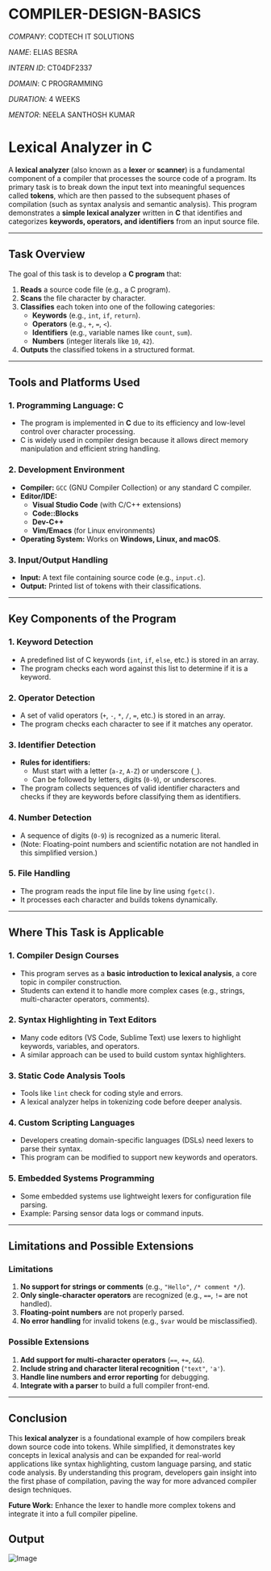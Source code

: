 # COMPILER-DESIGN-BASICS

*COMPANY*: CODTECH IT SOLUTIONS

*NAME*: ELIAS BESRA

*INTERN ID*: CT04DF2337

*DOMAIN*: C PROGRAMMING

*DURATION*: 4 WEEKS

*MENTOR*: NEELA SANTHOSH KUMAR

# Lexical Analyzer in C

A **lexical analyzer** (also known as a **lexer** or **scanner**) is a fundamental component of a compiler that processes the source code of a program. Its primary task is to break down the input text into meaningful sequences called **tokens**, which are then passed to the subsequent phases of compilation (such as syntax analysis and semantic analysis). This program demonstrates a **simple lexical analyzer** written in **C** that identifies and categorizes **keywords, operators, and identifiers** from an input source file.

---

## **Task Overview**
The goal of this task is to develop a **C program** that:
1. **Reads** a source code file (e.g., a C program).
2. **Scans** the file character by character.
3. **Classifies** each token into one of the following categories:
   - **Keywords** (e.g., `int`, `if`, `return`).
   - **Operators** (e.g., `+`, `=`, `<`).
   - **Identifiers** (e.g., variable names like `count`, `sum`).
   - **Numbers** (integer literals like `10`, `42`).
4. **Outputs** the classified tokens in a structured format.

---

## **Tools and Platforms Used**
### **1. Programming Language: C**
- The program is implemented in **C** due to its efficiency and low-level control over character processing.
- C is widely used in compiler design because it allows direct memory manipulation and efficient string handling.

### **2. Development Environment**
- **Compiler:** `GCC` (GNU Compiler Collection) or any standard C compiler.
- **Editor/IDE:** 
  - **Visual Studio Code** (with C/C++ extensions)
  - **Code::Blocks**
  - **Dev-C++**
  - **Vim/Emacs** (for Linux environments)
- **Operating System:** Works on **Windows, Linux, and macOS**.

### **3. Input/Output Handling**
- **Input:** A text file containing source code (e.g., `input.c`).
- **Output:** Printed list of tokens with their classifications.

---

## **Key Components of the Program**
### **1. Keyword Detection**
- A predefined list of C keywords (`int`, `if`, `else`, etc.) is stored in an array.
- The program checks each word against this list to determine if it is a keyword.

### **2. Operator Detection**
- A set of valid operators (`+`, `-`, `*`, `/`, `=`, etc.) is stored in an array.
- The program checks each character to see if it matches any operator.

### **3. Identifier Detection**
- **Rules for identifiers:**
  - Must start with a letter (`a-z`, `A-Z`) or underscore (`_`).
  - Can be followed by letters, digits (`0-9`), or underscores.
- The program collects sequences of valid identifier characters and checks if they are keywords before classifying them as identifiers.

### **4. Number Detection**
- A sequence of digits (`0-9`) is recognized as a numeric literal.
- (Note: Floating-point numbers and scientific notation are not handled in this simplified version.)

### **5. File Handling**
- The program reads the input file line by line using `fgetc()`.
- It processes each character and builds tokens dynamically.

---

## **Where This Task is Applicable**
### **1. Compiler Design Courses**
- This program serves as a **basic introduction to lexical analysis**, a core topic in compiler construction.
- Students can extend it to handle more complex cases (e.g., strings, multi-character operators, comments).

### **2. Syntax Highlighting in Text Editors**
- Many code editors (VS Code, Sublime Text) use lexers to highlight keywords, variables, and operators.
- A similar approach can be used to build custom syntax highlighters.

### **3. Static Code Analysis Tools**
- Tools like `lint` check for coding style and errors.
- A lexical analyzer helps in tokenizing code before deeper analysis.

### **4. Custom Scripting Languages**
- Developers creating domain-specific languages (DSLs) need lexers to parse their syntax.
- This program can be modified to support new keywords and operators.

### **5. Embedded Systems Programming**
- Some embedded systems use lightweight lexers for configuration file parsing.
- Example: Parsing sensor data logs or command inputs.

---

## **Limitations and Possible Extensions**
### **Limitations**
1. **No support for strings or comments** (e.g., `"Hello"`, `/* comment */`).
2. **Only single-character operators** are recognized (e.g., `==`, `!=` are not handled).
3. **Floating-point numbers** are not properly parsed.
4. **No error handling** for invalid tokens (e.g., `$var` would be misclassified).

### **Possible Extensions**
1. **Add support for multi-character operators** (`==`, `+=`, `&&`).
2. **Include string and character literal recognition** (`"text"`, `'a'`).
3. **Handle line numbers and error reporting** for debugging.
4. **Integrate with a parser** to build a full compiler front-end.

---

## **Conclusion**
This **lexical analyzer** is a foundational example of how compilers break down source code into tokens. While simplified, it demonstrates key concepts in lexical analysis and can be expanded for real-world applications like syntax highlighting, custom language parsing, and static code analysis. By understanding this program, developers gain insight into the first phase of compilation, paving the way for more advanced compiler design techniques.  

**Future Work:** Enhance the lexer to handle more complex tokens and integrate it into a full compiler pipeline.

## Output

![Image](https://github.com/user-attachments/assets/1d57bc50-2275-4f51-bf1f-af702b86dcbe)
